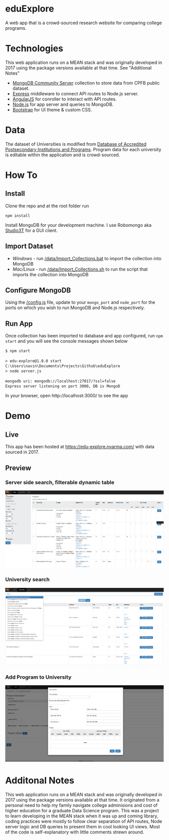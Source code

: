 # eduExplore
A web app that is a crowd-sourced research website for comparing college programs.

# Technologies
This web application runs on a MEAN stack and was originally developed in 2017 using the package versions available at that time. See "Additional Notes"
* [MongoDB Community Server](https://www.mongodb.com/try/download/community) collection to store data from CPFB public dataset.
* [Express](https://expressjs.com/) middleware to connect API routes to Node.js server.
* [AngularJS](https://angularjs.org/) for conroller to interact with API routes.
* [Node.js](https://nodejs.org/en/) for app server and queries to MongoDB.
* [Bootstrap](https://getbootstrap.com/) for UI theme & custom CSS.

# Data
The dataset of Universities is modified from [Database of Accredited Postsecondary Institutions and Programs](https://ope.ed.gov/dapip/#/home). Program data for each university is editable within the application and is crowd-sourced.

# How To
## Install
Clone the repo and at the root folder run
```
npm install
```

Install MongoDB for your development machine. I use Robomongo aka [Studio3T](https://robomongo.org/) for a GUI client.

## Import Dataset
* *Windows* - run [/data/Import_Collections.bat](/data/Import_Collections.bat) to import the collection into MongoDB
* *Mac/Linux* - run [/data/Import_Collections.sh](/data/Import_Collections.sh) to run the script that imports the collection into MongoDB

## Configure MongoDB
Using the [/config.js](/config.js) file, update to your `mongo_port` and `node_port` for the ports on which you wish to run MongoDB and Node.js respectively.

## Run App
Once collection has been imported to database and app configured, run `npm start` and you will see the console messages shown below
```
$ npm start

> edu-explore@1.0.0 start C:\Users\navin\Documents\Projects\Github\eduExplore
> node server.js

mongodb uri: mongodb://localhost:27017/?ssl=false
Express server listening on port 3000, DB is MongoD

```

In your browser, open http://localhost:3000/ to see the app

# Demo
## Live
This app has been hosted at https://edu-explore.nvarma.com/ with data sourced in 2017.

## Preview
### Server side search, filterable dynamic table
![Screenshot from the app](/img/homepage.png)

### University search
![Screenshot from the app](/img/universities.png)

### Add Program to University
![Screenshot from the app](/img/addprogram.png)


# Additonal Notes
This web application runs on a MEAN stack and was originally developed in 2017 using the package versions available at that time. It originated from a personal need to help my family navigate college adminisions and cost of higher education for a graduate Data Science program. This was a project to learn developing in the MEAN stack when it was up and coming library, coding practices were mostly to follow clear separation of API routes, Node server logic and DB queries to present them in cool looking UI views. Most of the code is self-explanatory with little comments strewn around.
